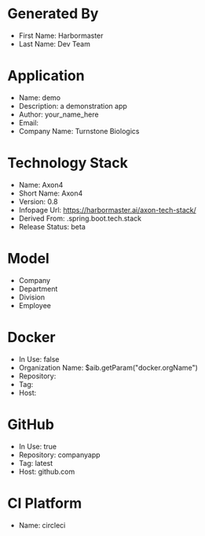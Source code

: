 # Generated By
- First Name: Harbormaster
- Last Name: Dev Team

# Application

- Name: demo
- Description: a demonstration app
- Author: your_name_here
- Email: 
- Company Name: Turnstone Biologics

# Technology Stack
- Name: Axon4
- Short Name: Axon4
- Version: 0.8
- Infopage Url: https://harbormaster.ai/axon-tech-stack/
- Derived From: .spring.boot.tech.stack
- Release Status: beta


# Model
- Company
- Department
- Division
- Employee

# Docker
- In Use: false
- Organization Name: $aib.getParam("docker.orgName")
- Repository: 
- Tag: 
- Host:              

# GitHub
- In Use: true
- Repository: companyapp
- Tag: latest
- Host: github.com    

# CI Platform
- Name: circleci 


